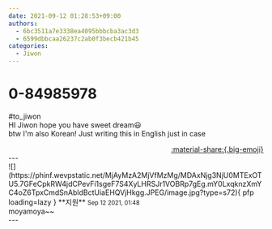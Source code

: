 ```yaml
---
date: 2021-09-12 01:28:53+09:00
authors:
  - 6bc3511a7e3338ea4095bbbcba3ac3d3
  - 6599dbbcaa26237c2ab0f3becb421b45
categories:
  - Jiwon
---
```


# 0-84985978

<div class="post-container" markdown="1">
<div class="content-container md-sidebar__scrollwrap" markdown="1">

\#to_jiwon <br>HI Jiwon hope you have sweet dream😃<br>btw I'm also Korean! Just writing this in English just in case

</div>
</div>

<div style="text-align: right;" markdown="1">
<a href="https://weverse.io/fromis9/fanpost/0-84985978" style="text-align: right;">:material-share:{.big-emoji}</a>
</div>
---

<div class="comments-container md-sidebar__scrollwrap" markdown="1">
<div class="comment" markdown="1">
<div class='id-container' markdown="1">
![](https://phinf.wevpstatic.net/MjAyMzA2MjVfMzMg/MDAxNjg3NjU0MTExOTU5.7GFeCpkRW4jdCPevFi1sgeF7S4XyLHRSJr1VOBRp7gEg.mY0LxqknzXmYC4oZ6TpxCmdSnAbldBctUiaEHQVjHkgg.JPEG/image.jpg?type=s72){ pfp loading=lazy }
**<span class="artist">지원</span>** <small>Sep 12 2021, 01:48</small><br>
</div>
<div class='comment-body' markdown="1">
moyamoya~~
</div>
</div>
</div>
---
